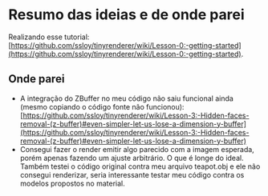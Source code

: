 # Resumo das ideias e de onde parei

Realizando esse tutorial: [https://github.com/ssloy/tinyrenderer/wiki/Lesson-0:-getting-started](https://github.com/ssloy/tinyrenderer/wiki/Lesson-0:-getting-started).


## Onde parei

* A integração do ZBuffer no meu código não saiu funcional ainda (mesmo copiando o código fonte não funcionou): [https://github.com/ssloy/tinyrenderer/wiki/Lesson-3:-Hidden-faces-removal-(z-buffer)#even-simpler-let-us-lose-a-dimension-y-buffer](https://github.com/ssloy/tinyrenderer/wiki/Lesson-3:-Hidden-faces-removal-(z-buffer)#even-simpler-let-us-lose-a-dimension-y-buffer)
* Consegui fazer o render emitir algo parecido com a imagem esperada, porém apenas fazendo um ajuste arbitrário. O que é longe do ideal. Também testei o código original contra meu arquivo teapot.obj e ele não consegui renderizar, seria interessante testar meu código contra os modelos propostos no material.

